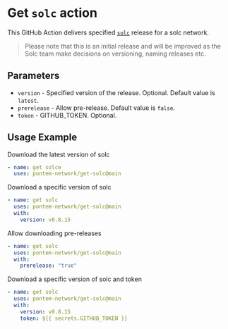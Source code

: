 # Get `solc` action

This GitHub Action delivers specified [`solc`] release for a solc network.

[`solc`]: https://github.com/ethereum/solidity

> Please note that this is an initial release and will be improved as the Solc team make decisions on versioning, naming releases etc.

## Parameters

- `version` - Specified version of the release. Optional. Default value is `latest`.
- `prerelease` - Allow pre-release. Default value is `false`.
- `token` - GITHUB_TOKEN. Optional.

## Usage Example

Download the latest version of solc

```yaml
- name: get solce
  uses: pontem-network/get-solc@main
```

Download a specific version of solc

```yaml
- name: get solc
  uses: pontem-network/get-solc@main
  with:
    version: v0.8.15
```

Allow downloading pre-releases

```yaml
- name: get solc
  uses: pontem-network/get-solc@main
  with:
    prerelease: "true"
```

Download a specific version of solc and token

```yaml
- name: get solc
  uses: pontem-network/get-solc@main
  with:
    version: v0.8.15
    token: ${{ secrets.GITHUB_TOKEN }}
```